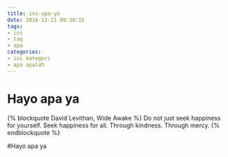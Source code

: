```yaml
---
title: ini-apa-ya
date: 2016-12-21 00:30:15
tags:
- ini
- tag
- apa
categories:
- ini kategori
- apa apalah
---
```



# Hayo apa ya

{% blockquote David Levithan, Wide Awake %}
Do not just seek happiness for yourself. Seek happiness for all. Through kindness. Through mercy.
{% endblockquote %}

#Hayo apa ya
